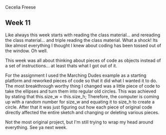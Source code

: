 Cecelia Freese

## Week 11


Like always this week starts with reading the class material... and rereading the class material... and triple reading the class material. What a shock! Its like almost everything I thought I knew about coding has been tossed out of the window. Oh well.

This week was all about thinking about pieces of code as objects instead of a set of instructions... at least thats what I got out of it.

For the assignment I used the Marching Dudes example as a starting platform and reworked pieces of code so that it did what I wanted it to do. The most breakthrough worthy thing I changed was a little piece of code to take the ellipses and turn them into regular old circles. This was achieved by stating that this.size_w = this.size_h; Therefore, the computer is coming up with a random number for size_w and equating it to size_h to create a circle. After that it was just figuring out how each piece of original code directly affected the entire sketch and changing or deleting various pieces.

Not the most original project, but I'm still trying to wrap my head around everything. See ya next week.
